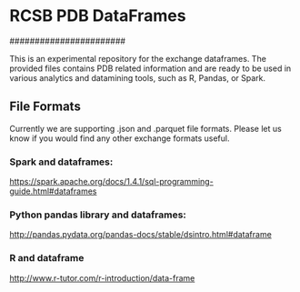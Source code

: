# RCSB PDB DataFrames
#######################

This is an experimental repository for the exchange dataframes. 
The provided files contains PDB related information and are ready to be used in various analytics and datamining tools, such as R, Pandas, or Spark.

## File Formats
Currently we are supporting .json and .parquet file formats. Please let us know if you would find any other exchange formats useful.

### Spark and dataframes:
https://spark.apache.org/docs/1.4.1/sql-programming-guide.html#dataframes

### Python pandas library and dataframes:
http://pandas.pydata.org/pandas-docs/stable/dsintro.html#dataframe

### R and dataframe
http://www.r-tutor.com/r-introduction/data-frame
